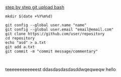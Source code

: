 [step by step git upload bash](https://www.earthdatascience.org/workshops/intro-version-control-git/)


```
mkdir $(date +%Y%m%d)
```   

```
git config --global user.name "name"    
git config --global user.email "email@email.com"    
git clone https://github.com/user/repository      
cd repository   
echo "asd" > a.txt    
git add a.txt   
git commit -m "commit message/commentary"



```
teeeeeeeeeeeest
ddasdasdasdasddwqeqweqw hello
